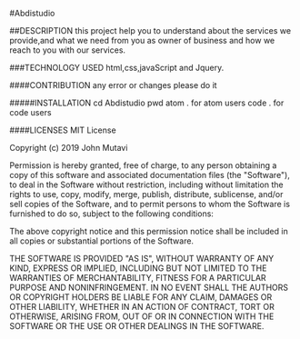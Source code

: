#Abdistudio



##DESCRIPTION
this project help you to understand about the services we provide,and what we need from you as owner of business and how we reach to you with our services.







###TECHNOLOGY USED
html,css,javaScript and Jquery.



####CONTRIBUTION
any error or changes please do it




#####INSTALLATION
cd Abdistudio
pwd
atom . for atom users
code . for code users




####LICENSES
MIT License

Copyright (c) 2019 John Mutavi

Permission is hereby granted, free of charge, to any person obtaining a copy
of this software and associated documentation files (the "Software"), to deal
in the Software without restriction, including without limitation the rights
to use, copy, modify, merge, publish, distribute, sublicense, and/or sell
copies of the Software, and to permit persons to whom the Software is
furnished to do so, subject to the following conditions:

The above copyright notice and this permission notice shall be included in all
copies or substantial portions of the Software.

THE SOFTWARE IS PROVIDED "AS IS", WITHOUT WARRANTY OF ANY KIND, EXPRESS OR
IMPLIED, INCLUDING BUT NOT LIMITED TO THE WARRANTIES OF MERCHANTABILITY,
FITNESS FOR A PARTICULAR PURPOSE AND NONINFRINGEMENT. IN NO EVENT SHALL THE
AUTHORS OR COPYRIGHT HOLDERS BE LIABLE FOR ANY CLAIM, DAMAGES OR OTHER
LIABILITY, WHETHER IN AN ACTION OF CONTRACT, TORT OR OTHERWISE, ARISING FROM,
OUT OF OR IN CONNECTION WITH THE SOFTWARE OR THE USE OR OTHER DEALINGS IN THE
SOFTWARE.
